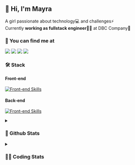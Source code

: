 ## 👋 Hi, I'm Mayra

A girl passionate about technology💻 and challenges⚡  
Currently **working as fullstack engineer**👩‍💻 at DBC Company🚀   

### 💬 You can find me at

<a href="https://mayra.dev" target="_blank" rel="noopener"><img src="https://img.shields.io/badge/-mayra.dev-005FED?style=flat&logo=Google-chrome&logoColor=white"/></a>
<a href="https://linkedin.com/in/mayraamaral" target="_blank" rel="noopener"><img src="https://img.shields.io/badge/-/mayraamaral-0077B5?style=flat&logo=Linkedin&logoColor=white"/></a>
<a href="mailto:mayra@mayra.dev" target="_blank" rel="noopener"><img src="https://img.shields.io/badge/-mayra@mayra.dev-D14836?style=flat&logo=Gmail&logoColor=white"/></a>
<a href="" target="_blank" rel="noopener"><img src="https://img.shields.io/badge/-mayraamaral-7289DA?style=flat&logo=Discord&logoColor=white"/></a>

### 🛠️ Stack
#### Front-end

[![Front-end Skills](https://skillicons.dev/icons?i=react,next,redux,styledcomponents,html,css,sass,js,ts,figma)](https://skillicons.dev)
#### Back-end

[![Front-end Skills](https://skillicons.dev/icons?i=java,spring,postgres,git,linux,bash,nodejs,docker,jenkins)](https://skillicons.dev)


<details>
    <summary><h3>📌 Github Stats</h3></summary>
    <div align="center">
        <table>
      <td><img height="160em" src="https://github-readme-stats.vercel.app/api?username=mayraamaral&show_icons=true&theme=algolia&hide_border=true&hide=stars&count_private=true" alt="Readme stats"></td>
      <td><img height="160em" src="https://github-readme-stats.vercel.app/api/top-langs/?username=mayraamaral&&layout=compact&&theme=algolia&hide_border=true&langs_count=6" alt="Language stats"></td>
       </table>
  </div> 
    

  <p align="center">
    <img src="https://github-readme-streak-stats.herokuapp.com?user=mayraamaral&theme=dark&hide_border=true&date_format=j%20M%5B%20Y%5D&locale=pt-br&background=050F2C&ring=0195DD&fire=23AA7D&currStreakLabel=23AA7D" alt="Streak stats">
  </p> 
</details>

<details>
  <summary><h3>👩‍💻 Coding Stats</h3></summary>
  
  <!--START_SECTION:waka-->
![Code Time](http://img.shields.io/badge/Code%20Time-141%20hrs%2011%20mins-blue)

**🐱 My GitHub Data** 

> 📦 578.2 kB Used in GitHub's Storage 
 > 
> 🏆 274 Contributions in the Year 2023
 > 
> 🚫 Not Opted to Hire
 > 
> 📜 48 Public Repositories 
 > 
> 🔑 24 Private Repositories 
 > 
**I'm an Early 🐤** 

```text
🌞 Morning                297 commits         ███░░░░░░░░░░░░░░░░░░░░░░   13.68 % 
🌆 Daytime                1037 commits        ████████████░░░░░░░░░░░░░   47.77 % 
🌃 Evening                736 commits         ████████░░░░░░░░░░░░░░░░░   33.90 % 
🌙 Night                  101 commits         █░░░░░░░░░░░░░░░░░░░░░░░░   04.65 % 
```
📅 **I'm Most Productive on Monday** 

```text
Monday                   457 commits         █████░░░░░░░░░░░░░░░░░░░░   21.05 % 
Tuesday                  335 commits         ████░░░░░░░░░░░░░░░░░░░░░   15.43 % 
Wednesday                288 commits         ███░░░░░░░░░░░░░░░░░░░░░░   13.27 % 
Thursday                 394 commits         █████░░░░░░░░░░░░░░░░░░░░   18.15 % 
Friday                   344 commits         ████░░░░░░░░░░░░░░░░░░░░░   15.85 % 
Saturday                 130 commits         █░░░░░░░░░░░░░░░░░░░░░░░░   05.99 % 
Sunday                   223 commits         ███░░░░░░░░░░░░░░░░░░░░░░   10.27 % 
```


📊 **This Week I Spent My Time On** 

```text
🕑︎ Time Zone: America/Sao_Paulo

💬 Programming Languages: 
Java                     15 hrs 4 mins       ███████████████████████░░   90.01 % 
XML                      38 mins             █░░░░░░░░░░░░░░░░░░░░░░░░   03.78 % 
Properties               22 mins             █░░░░░░░░░░░░░░░░░░░░░░░░   02.26 % 
Markdown                 13 mins             ░░░░░░░░░░░░░░░░░░░░░░░░░   01.38 % 
JavaScript               13 mins             ░░░░░░░░░░░░░░░░░░░░░░░░░   01.35 % 

🔥 Editors: 
IntelliJ                 15 hrs 29 mins      ███████████████████████░░   92.52 % 
VS Code                  1 hr 15 mins        ██░░░░░░░░░░░░░░░░░░░░░░░   07.48 % 

💻 Operating System: 
Linux                    16 hrs 45 mins      █████████████████████████   100.00 % 
```

**I Mostly Code in JavaScript** 

```text
JavaScript               98 repos            ███████░░░░░░░░░░░░░░░░░░   27.30 % 
TypeScript               94 repos            ███████░░░░░░░░░░░░░░░░░░   26.18 % 
HTML                     89 repos            ██████░░░░░░░░░░░░░░░░░░░   24.79 % 
Java                     58 repos            ████░░░░░░░░░░░░░░░░░░░░░   16.16 % 
CSS                      17 repos            █░░░░░░░░░░░░░░░░░░░░░░░░   04.74 % 
```




 Last Updated on 29/08/2023 18:43:33 UTC
<!--END_SECTION:waka-->

</details>
